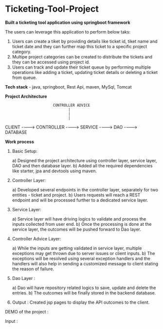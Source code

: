 # Ticketing-Tool-Project

**Built a ticketing tool application using springboot framework**

The users can leverage this application to perform below taks:

1) Users can create a tiket by providing details like ticket id, tiket name and ticket date and they can further map this ticket to a specific project category.
2) Multipe project categories can be created to distribute the tickets and they can be accessed using project id.
3) Users can track and update their ticket queue by performing multiple operations like adding a ticket, updating ticket details or deleting a ticket from queue.

**Tech stack** - java, springboot, Rest Api, maven, MySql, Tomcat


**Project Architecture**


                          CONTROLLER ADVICE       
                                 |
                                 |
                                 |
CLIENT ----> CONTROLLER ----> SERVICE ----> DAO ----> DATABASE
                                

**Work process**

1) Basic Setup:
   
   a) Designed the project architecture using controller layer, service layer, DAO and then database layer.
   b) Added all the required dependencies like starter, jpa and devtools using maven.

2) Controller Layer:
   
   a) Developed several endpoints in the controller layer, separately for two entities - ticket and project.
   b) Users requests will reach a REST endpoint and will be processed further to a dedicated service layer.

3) Service Layer:

   a) Service layer will have driving logics to validate and process the inputs collected from user end.
   b) Once the processing is done at the service layer, the outcomes will be pushed forward to Dao layer.

4) Controller Advice Layer:

   a) While the inputs are getting validated in service layer, multiple exceptions may get thrown due to server issues or client inputs.
   b) The exceptions will be resolved using several exception handlers and the handlers will also help in sending a customized message to client stating the reason 
      of failure.

6) Dao Layer :
   
   a) Dao will have repository related logics to save, update and delete the entries.
   b) The outcomes will be finally stored in the backend database.

7) Output : Created jsp pages to display the API outcomes to the client.


DEMO of the project :

Input :








